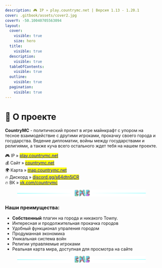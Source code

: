 ```yaml
---
description: 🎮 IP » play.countrymc.net | Версия 1.13 - 1.20.1
cover: .gitbook/assets/cover2.jpg
coverY: -50.10040705563094
layout:
  cover:
    visible: true
    size: hero
  title:
    visible: true
  description:
    visible: true
  tableOfContents:
    visible: true
  outline:
    visible: true
  pagination:
    visible: true
---
```


# 👋 О проекте

**CountryMC** - политический проект в игре майнкрафт с упором на тесное взаимодействие с другими игроками, прокачку своего города и государства. Ведение дипломатии, войны между государствами и религиями, а также куча всего остального ждет тебя на нашем проекте.

🎮 IP » [<mark style="color:blue;">play.countrymc.net</mark>](https://vk.com/away.php?to=http%3A%2F%2Fplay.countrymc.net\&cc\_key=)\
💰 Сайт » [<mark style="color:blue;">countrymc.net</mark>](https://vk.com/away.php?to=http%3A%2F%2Fcountrymc.net\&cc\_key=)\
🌍 Карта » [<mark style="color:blue;">map.countrymc.net</mark>](https://vk.com/away.php?to=http%3A%2F%2Fmap.countrymc.net\&cc\_key=)\
🔥 Дискорд » [<mark style="color:blue;">discord.gg/s64dtn5jCR</mark>](https://vk.com/away.php?to=http%3A%2F%2Fdiscord.gg%2Fs64dtn5jCR\&cc\_key=)\
🔥 ВК » [<mark style="color:blue;">vk.com/countrymc</mark>](https://vk.com/countrymc)

<figure><img src=".gitbook/assets/gitlab_hr7.svg" alt=""><figcaption></figcaption></figure>

### Наши преимущества:

* **Собственный** плагин на города и никакого Towny.
* Интересная и продолжительная прокачка городов
* Удобный функционал упраления городом
* Продуманная экономика
* Уникальная система войн
* Религии управляемые игроками
* Реальная карта мира, доступная для просмотра на сайте

<figure><img src=".gitbook/assets/gitlab_hr7.svg" alt=""><figcaption></figcaption></figure>

